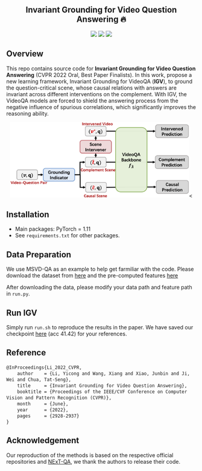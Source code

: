 <h2 align="center">
Invariant Grounding for Video Question Answering 🔥
</h2>

<div align="center">

[![](https://img.shields.io/badge/paper-pink?style=plastic&logo=GitBook)](https://openaccess.thecvf.com/content/CVPR2022/papers/Li_Invariant_Grounding_for_Video_Question_Answering_CVPR_2022_paper.pdf)
[![](https://img.shields.io/badge/-github-grey?style=plastic&logo=github)](https://github.com/yl3800/IGV) 
[![](https://img.shields.io/badge/video-red?style=plastic&logo=airplayvideo)](https://youtu.be/wJhR9_dcsaM) 
</div>


## Overview 
This repo contains source code for **Invariant Grounding for Video Question Answering** (CVPR 2022 Oral, Best Paper Finalists). In this work, propose a new learning framework, Invariant Grounding for VideoQA (**IGV**), to ground the question-critical scene, whose causal relations with answers are invariant across different interventions on the complement. With IGV, the VideoQA models are forced to shield the answering process from the negative influence of spurious correlations, which significantly improves the reasoning ability.

<p align="center">
    <img src="figures/framework.png" height="200">< </center>
</p>

## Installation
- Main packages: PyTorch = 1.11 
- See `requirements.txt` for other packages.

## Data Preparation
We use MSVD-QA as an example to help get farmiliar with the code. Please download the dataset from [here](https://github.com/xudejing/video-question-answering) and the pre-computed features [here](https://drive.google.com/file/d/1wXJWnIWiVekOy4dfzlDMSAEC-IKDuxbT/view?usp=sharing)

After downloading the data, please modify your data path and feature path in `run.py`.

## Run IGV

Simply run `run.sh` to reproduce the results in the paper. We have saved our checkpoint [here](https://drive.google.com/file/d/1oQfLa9ZIjiYTM8Dw8vEFNylgifsv4hYf/view?usp=sharing) (acc 41.42) for your references.


## Reference 
```
@InProceedings{Li_2022_CVPR,
    author    = {Li, Yicong and Wang, Xiang and Xiao, Junbin and Ji, Wei and Chua, Tat-Seng},
    title     = {Invariant Grounding for Video Question Answering},
    booktitle = {Proceedings of the IEEE/CVF Conference on Computer Vision and Pattern Recognition (CVPR)},
    month     = {June},
    year      = {2022},
    pages     = {2928-2937}
}
```

## Acknowledgement
Our reproduction of the methods is based on the respective official repositories and [NExT-QA](https://github.com/doc-doc/NExT-OE), we thank the authors to release their code.

